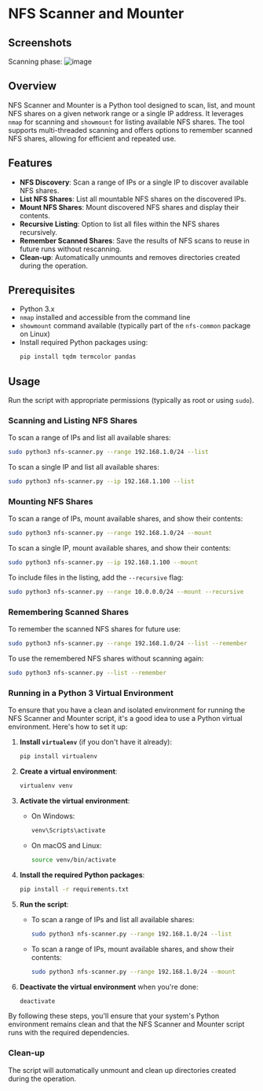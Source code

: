 
# NFS Scanner and Mounter

## Screenshots

Scanning phase:
![image](https://github.com/mverschu/nfs-scanner/assets/69352107/162fb707-85dc-44e4-963a-6d8f5d24b521)

## Overview
NFS Scanner and Mounter is a Python tool designed to scan, list, and mount NFS shares on a given network range or a single IP address. It leverages `nmap` for scanning and `showmount` for listing available NFS shares. The tool supports multi-threaded scanning and offers options to remember scanned NFS shares, allowing for efficient and repeated use.

## Features
- **NFS Discovery**: Scan a range of IPs or a single IP to discover available NFS shares.
- **List NFS Shares**: List all mountable NFS shares on the discovered IPs.
- **Mount NFS Shares**: Mount discovered NFS shares and display their contents.
- **Recursive Listing**: Option to list all files within the NFS shares recursively.
- **Remember Scanned Shares**: Save the results of NFS scans to reuse in future runs without rescanning.
- **Clean-up**: Automatically unmounts and removes directories created during the operation.

## Prerequisites
- Python 3.x
- `nmap` installed and accessible from the command line
- `showmount` command available (typically part of the `nfs-common` package on Linux)
- Install required Python packages using:
  ```sh
  pip install tqdm termcolor pandas
  ```

## Usage
Run the script with appropriate permissions (typically as root or using `sudo`).

### Scanning and Listing NFS Shares
To scan a range of IPs and list all available shares:
```sh
sudo python3 nfs-scanner.py --range 192.168.1.0/24 --list
```

To scan a single IP and list all available shares:
```sh
sudo python3 nfs-scanner.py --ip 192.168.1.100 --list
```

### Mounting NFS Shares
To scan a range of IPs, mount available shares, and show their contents:
```sh
sudo python3 nfs-scanner.py --range 192.168.1.0/24 --mount
```

To scan a single IP, mount available shares, and show their contents:
```sh
sudo python3 nfs-scanner.py --ip 192.168.1.100 --mount
```

To include files in the listing, add the `--recursive` flag:
```sh
sudo python3 nfs-scanner.py --range 10.0.0.0/24 --mount --recursive
```

### Remembering Scanned Shares
To remember the scanned NFS shares for future use:
```sh
sudo python3 nfs-scanner.py --range 192.168.1.0/24 --list --remember
```

To use the remembered NFS shares without scanning again:
```sh
sudo python3 nfs-scanner.py --list --remember
```

### Running in a Python 3 Virtual Environment

To ensure that you have a clean and isolated environment for running the NFS Scanner and Mounter script, it's a good idea to use a Python virtual environment. Here's how to set it up:

1. **Install `virtualenv`** (if you don't have it already):
    ```sh
    pip install virtualenv
    ```

2. **Create a virtual environment**:
    ```sh
    virtualenv venv
    ```

3. **Activate the virtual environment**:
    - On Windows:
      ```sh
      venv\Scripts\activate
      ```
    - On macOS and Linux:
      ```sh
      source venv/bin/activate
      ```

4. **Install the required Python packages**:
    ```sh
    pip install -r requirements.txt
    ```

5. **Run the script**:
    - To scan a range of IPs and list all available shares:
      ```sh
      sudo python3 nfs-scanner.py --range 192.168.1.0/24 --list
      ```
    - To scan a range of IPs, mount available shares, and show their contents:
      ```sh
      sudo python3 nfs-scanner.py --range 192.168.1.0/24 --mount
      ```

6. **Deactivate the virtual environment** when you're done:
    ```sh
    deactivate
    ```

By following these steps, you'll ensure that your system's Python environment remains clean and that the NFS Scanner and Mounter script runs with the required dependencies.

### Clean-up
The script will automatically unmount and clean up directories created during the operation.
